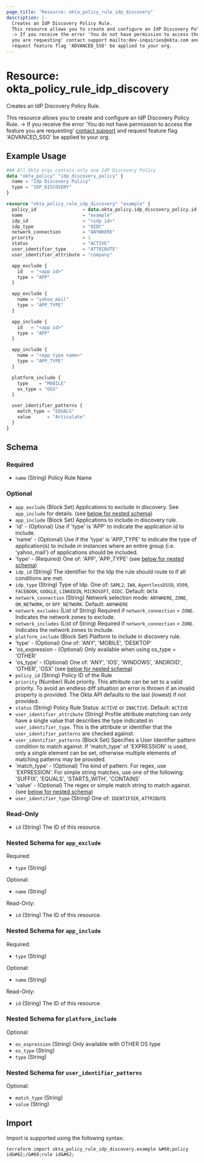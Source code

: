 ```yaml
---
page_title: "Resource: okta_policy_rule_idp_discovery"
description: |-
  Creates an IdP Discovery Policy Rule.
  This resource allows you to create and configure an IdP Discovery Policy Rule.
  -> If you receive the error 'You do not have permission to access the feature
  you are requesting' contact support mailto:dev-inquiries@okta.com and
  request feature flag 'ADVANCED_SSO' be applied to your org.
---
```


# Resource: okta_policy_rule_idp_discovery

Creates an IdP Discovery Policy Rule.
		
This resource allows you to create and configure an IdP Discovery Policy Rule.
-> If you receive the error 'You do not have permission to access the feature
you are requesting' [contact support](mailto:dev-inquiries@okta.com) and
request feature flag 'ADVANCED_SSO' be applied to your org.

## Example Usage

```terraform
### All Okta orgs contain only one IdP Discovery Policy
data "okta_policy" "idp_discovery_policy" {
  name = "Idp Discovery Policy"
  type = "IDP_DISCOVERY"
}

resource "okta_policy_rule_idp_discovery" "example" {
  policy_id                 = data.okta_policy.idp_discovery_policy.id
  name                      = "example"
  idp_id                    = "<idp id>"
  idp_type                  = "OIDC"
  network_connection        = "ANYWHERE"
  priority                  = 1
  status                    = "ACTIVE"
  user_identifier_type      = "ATTRIBUTE"
  user_identifier_attribute = "company"

  app_exclude {
    id   = "<app id>"
    type = "APP"
  }

  app_exclude {
    name = "yahoo_mail"
    type = "APP_TYPE"
  }

  app_include {
    id   = "<app id>"
    type = "APP"
  }

  app_include {
    name = "<app type name>"
    type = "APP_TYPE"
  }

  platform_include {
    type    = "MOBILE"
    os_type = "OSX"
  }

  user_identifier_patterns {
    match_type = "EQUALS"
    value      = "Articulate"
  }
}
```

<!-- schema generated by tfplugindocs -->
## Schema

### Required

- `name` (String) Policy Rule Name

### Optional

- `app_exclude` (Block Set) Applications to exclude in discovery. See `app_include` for details. (see [below for nested schema](#nestedblock--app_exclude))
- `app_include` (Block Set) Applications to include in discovery rule.
- 'id' - (Optional) Use if 'type' is 'APP' to indicate the application id to include.
- 'name' - (Optional) Use if the 'type' is 'APP_TYPE' to indicate the type of application(s) to include in instances where an entire group (i.e. 'yahoo_mail') of applications should be included.
- 'type' - (Required) One of: 'APP', 'APP_TYPE' (see [below for nested schema](#nestedblock--app_include))
- `idp_id` (String) The identifier for the Idp the rule should route to if all conditions are met.
- `idp_type` (String) Type of Idp. One of: `SAML2`, `IWA`, `AgentlessDSSO`, `X509`, `FACEBOOK`, `GOOGLE`, `LINKEDIN`, `MICROSOFT`, `OIDC`. Default: `OKTA`
- `network_connection` (String) Network selection mode: `ANYWHERE`, `ZONE`, `ON_NETWORK`, or `OFF_NETWORK`. Default: `ANYWHERE`
- `network_excludes` (List of String) Required if `network_connection` = `ZONE`. Indicates the network zones to exclude.
- `network_includes` (List of String) Required if `network_connection` = `ZONE`. Indicates the network zones to include.
- `platform_include` (Block Set) Platform to include in discovery rule.
- 'type' - (Optional) One of: 'ANY', 'MOBILE', 'DESKTOP'
- 'os_expression - (Optional) Only available when using os_type = 'OTHER'
- 'os_type' - (Optional) One of: 'ANY', 'IOS', 'WINDOWS', 'ANDROID', 'OTHER', 'OSX' (see [below for nested schema](#nestedblock--platform_include))
- `policy_id` (String) Policy ID of the Rule
- `priority` (Number) Rule priority. This attribute can be set to a valid priority. To avoid an endless diff situation an error is thrown if an invalid property is provided. The Okta API defaults to the last (lowest) if not provided.
- `status` (String) Policy Rule Status: `ACTIVE` or `INACTIVE`. Default: `ACTIVE`
- `user_identifier_attribute` (String) Profile attribute matching can only have a single value that describes the type indicated in `user_identifier_type`. This is the attribute or identifier that the `user_identifier_patterns` are checked against.
- `user_identifier_patterns` (Block Set) Specifies a User Identifier pattern condition to match against. If 'match_type' of 'EXPRESSION' is used, only a *single* element can be set, otherwise multiple elements of matching patterns may be provided.
- 'match_type' - (Optional) The kind of pattern. For regex, use 'EXPRESSION'. For simple string matches, use one of the following: 'SUFFIX', 'EQUALS', 'STARTS_WITH', 'CONTAINS'
- 'value' - (Optional) The regex or simple match string to match against. (see [below for nested schema](#nestedblock--user_identifier_patterns))
- `user_identifier_type` (String) One of: `IDENTIFIER`, `ATTRIBUTE`

### Read-Only

- `id` (String) The ID of this resource.

<a id="nestedblock--app_exclude"></a>
### Nested Schema for `app_exclude`

Required:

- `type` (String)

Optional:

- `name` (String)

Read-Only:

- `id` (String) The ID of this resource.


<a id="nestedblock--app_include"></a>
### Nested Schema for `app_include`

Required:

- `type` (String)

Optional:

- `name` (String)

Read-Only:

- `id` (String) The ID of this resource.


<a id="nestedblock--platform_include"></a>
### Nested Schema for `platform_include`

Optional:

- `os_expression` (String) Only available with OTHER OS type
- `os_type` (String)
- `type` (String)


<a id="nestedblock--user_identifier_patterns"></a>
### Nested Schema for `user_identifier_patterns`

Optional:

- `match_type` (String)
- `value` (String)

## Import

Import is supported using the following syntax:

```shell
terraform import okta_policy_rule_idp_discovery.example &#60;policy id&#62;/&#60;rule id&#62;
```
